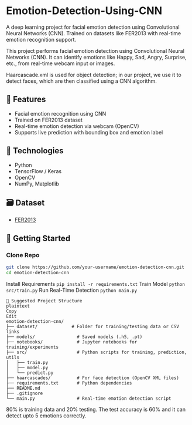 # Emotion-Detection-Using-CNN
A deep learning project for facial emotion detection using Convolutional Neural Networks (CNN). Trained on datasets like FER2013 with real-time emotion recognition support.

This project performs facial emotion detection using Convolutional Neural Networks (CNN). It can identify emotions like Happy, Sad, Angry, Surprise, etc., from real-time webcam input or images.

Haarcascade.xml is used for object detection; in our project, we use it to detect faces, which are then classified using a CNN algorithm. 
## 📌 Features
- Facial emotion recognition using CNN
- Trained on FER2013 dataset
- Real-time emotion detection via webcam (OpenCV)
- Supports live prediction with bounding box and emotion label

## 🧠 Technologies
- Python
- TensorFlow / Keras
- OpenCV
- NumPy, Matplotlib

## 🗃 Dataset
- [FER2013](https://www.kaggle.com/datasets/msambare/fer2013)

## 🚀 Getting Started

### Clone Repo
```bash
git clone https://github.com/your-username/emotion-detection-cnn.git
cd emotion-detection-cnn
```
Install Requirements
  ```pip install -r requirements.txt```
 Train Model
   ```python src/train.py```
 Run Real-Time Detection
     ```python main.py```
```
📁 Suggested Project Structure
plaintext
Copy
Edit
emotion-detection-cnn/
├── dataset/             # Folder for training/testing data or CSV links
├── models/                # Saved models (.h5, .pt)
├── notebooks/             # Jupyter notebooks for training/experiments
├── src/                   # Python scripts for training, prediction, utils
│   ├── train.py
│   ├── model.py
│   └── predict.py
├── haarcascades/          # For face detection (OpenCV XML files)
├── requirements.txt       # Python dependencies
├── README.md
├── .gitignore
└── main.py                # Real-time emotion detection script
```
 80% is training data and 20% testing.
 The test accuracy is 60% and it can detect upto 5 emotions correctly.
 
